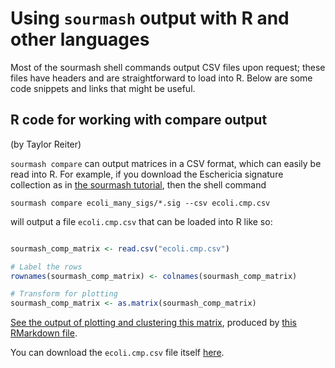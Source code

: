 # Using `sourmash` output with R and other languages

Most of the sourmash shell commands output CSV files upon request;
these files have headers and are straightforward to load into R.
Below are some code snippets and links that might be useful.

## R code for working with compare output

(by Taylor Reiter)

`sourmash compare` can output matrices in a CSV format, which can
easily be read into R.  For example, if you download the Eschericia
signature collection as in
[the sourmash tutorial](tutorial-basic.md#make-and-search-a-database-quickly),
then the shell command

```shell
sourmash compare ecoli_many_sigs/*.sig --csv ecoli.cmp.csv
```

will output a file `ecoli.cmp.csv` that can be loaded into R like so:

```r

sourmash_comp_matrix <- read.csv("ecoli.cmp.csv")

# Label the rows
rownames(sourmash_comp_matrix) <- colnames(sourmash_comp_matrix)

# Transform for plotting
sourmash_comp_matrix <- as.matrix(sourmash_comp_matrix)

```

[See the output of plotting and clustering this matrix](https://sourmash.readthedocs.io/en/latest/_static/ecoli-cmp.html),
produced by [this RMarkdown file](https://sourmash.readthedocs.io/en/latest/_static/ecoli-cmp.Rmd).

You can download the `ecoli.cmp.csv` file itself [here](https://sourmash.readthedocs.io/en/latest/_static/ecoli.cmp.csv).

